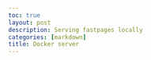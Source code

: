 ```yaml
---
toc: true
layout: post
description: Serving fastpages locally
categories: [markdown]
title: Docker server
---
```

